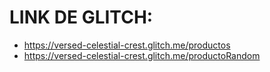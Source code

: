 # LINK DE GLITCH:
- https://versed-celestial-crest.glitch.me/productos
- https://versed-celestial-crest.glitch.me/productoRandom
